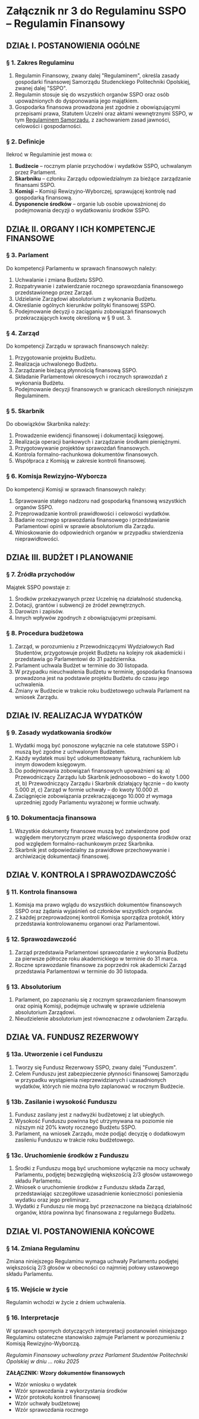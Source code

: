﻿# Załącznik nr 3 do Regulaminu SSPO – Regulamin Finansowy

## DZIAŁ I. POSTANOWIENIA OGÓLNE

### § 1. Zakres Regulaminu
1. Regulamin Finansowy, zwany dalej "Regulaminem", określa zasady gospodarki finansowej Samorządu Studenckiego Politechniki Opolskiej, zwanej dalej "SSPO".
2. Regulamin stosuje się do wszystkich organów SSPO oraz osób upoważnionych do dysponowania jego majątkiem.
3. Gospodarka finansowa prowadzona jest zgodnie z obowiązującymi przepisami prawa, Statutem Uczelni oraz aktami wewnętrznymi SSPO, w tym [Regulaminem Samorządu](./01-regulamin-sspo.md), z zachowaniem zasad jawności, celowości i gospodarności.

### § 2. Definicje
Ilekroć w Regulaminie jest mowa o:
1. **Budżecie** – rocznym planie przychodów i wydatków SSPO, uchwalanym przez Parlament.
2. **Skarbniku** – członku Zarządu odpowiedzialnym za bieżące zarządzanie finansami SSPO.
3. **Komisji** – Komisji Rewizyjno-Wyborczej, sprawującej kontrolę nad gospodarką finansową.
4. **Dysponencie środków** – organie lub osobie upoważnionej do podejmowania decyzji o wydatkowaniu środków SSPO.

## DZIAŁ II. ORGANY I ICH KOMPETENCJE FINANSOWE

### § 3. Parlament
Do kompetencji Parlamentu w sprawach finansowych należy:
1. Uchwalanie i zmiana Budżetu SSPO.
2. Rozpatrywanie i zatwierdzanie rocznego sprawozdania finansowego przedstawionego przez Zarząd.
3. Udzielanie Zarządowi absolutorium z wykonania Budżetu.
4. Określanie ogólnych kierunków polityki finansowej SSPO.
5. Podejmowanie decyzji o zaciąganiu zobowiązań finansowych przekraczających kwotę określoną w § 9 ust. 3.

### § 4. Zarząd
Do kompetencji Zarządu w sprawach finansowych należy:
1. Przygotowanie projektu Budżetu.
2. Realizacja uchwalonego Budżetu.
3. Zarządzanie bieżącą płynnością finansową SSPO.
4. Składanie Parlamentowi okresowych i rocznych sprawozdań z wykonania Budżetu.
5. Podejmowanie decyzji finansowych w granicach określonych niniejszym Regulaminem.

### § 5. Skarbnik
Do obowiązków Skarbnika należy:
1. Prowadzenie ewidencji finansowej i dokumentacji księgowej.
2. Realizacja operacji bankowych i zarządzanie środkami pieniężnymi.
3. Przygotowywanie projektów sprawozdań finansowych.
4. Kontrola formalno-rachunkowa dokumentów finansowych.
5. Współpraca z Komisją w zakresie kontroli finansowej.

### § 6. Komisja Rewizyjno-Wyborcza
Do kompetencji Komisji w sprawach finansowych należy:
1. Sprawowanie stałego nadzoru nad gospodarką finansową wszystkich organów SSPO.
2. Przeprowadzanie kontroli prawidłowości i celowości wydatków.
3. Badanie rocznego sprawozdania finansowego i przedstawianie Parlamentowi opinii w sprawie absolutorium dla Zarządu.
4. Wnioskowanie do odpowiednich organów w przypadku stwierdzenia nieprawidłowości.

## DZIAŁ III. BUDŻET I PLANOWANIE

### § 7. Źródła przychodów
Majątek SSPO powstaje z:
1. Środków przekazywanych przez Uczelnię na działalność studencką.
2. Dotacji, grantów i subwencji ze źródeł zewnętrznych.
3. Darowizn i zapisów.
4. Innych wpływów zgodnych z obowiązującymi przepisami.

### § 8. Procedura budżetowa
1. Zarząd, w porozumieniu z Przewodniczącymi Wydziałowych Rad Studentów, przygotowuje projekt Budżetu na kolejny rok akademicki i przedstawia go Parlamentowi do 31 października.
2. Parlament uchwala Budżet w terminie do 30 listopada.
3. W przypadku nieuchwalenia Budżetu w terminie, gospodarka finansowa prowadzona jest na podstawie projektu Budżetu do czasu jego uchwalenia.
4. Zmiany w Budżecie w trakcie roku budżetowego uchwala Parlament na wniosek Zarządu.

## DZIAŁ IV. REALIZACJA WYDATKÓW

### § 9. Zasady wydatkowania środków
1. Wydatki mogą być ponoszone wyłącznie na cele statutowe SSPO i muszą być zgodne z uchwalonym Budżetem.
2. Każdy wydatek musi być udokumentowany fakturą, rachunkiem lub innym dowodem księgowym.
3. Do podejmowania zobowiązań finansowych upoważnieni są:
   a) Przewodniczący Zarządu lub Skarbnik jednoosobowo – do kwoty 1.000 zł,
   b) Przewodniczący Zarządu i Skarbnik działający łącznie – do kwoty 5.000 zł,
   c) Zarząd w formie uchwały – do kwoty 10.000 zł.
4. Zaciągnięcie zobowiązania przekraczającego 10.000 zł wymaga uprzedniej zgody Parlamentu wyrażonej w formie uchwały.

### § 10. Dokumentacja finansowa
1. Wszystkie dokumenty finansowe muszą być zatwierdzone pod względem merytorycznym przez właściwego dysponenta środków oraz pod względem formalno-rachunkowym przez Skarbnika.
2. Skarbnik jest odpowiedzialny za prawidłowe przechowywanie i archiwizację dokumentacji finansowej.

## DZIAŁ V. KONTROLA I SPRAWOZDAWCZOŚĆ

### § 11. Kontrola finansowa
1. Komisja ma prawo wglądu do wszystkich dokumentów finansowych SSPO oraz żądania wyjaśnień od członków wszystkich organów.
2. Z każdej przeprowadzonej kontroli Komisja sporządza protokół, który przedstawia kontrolowanemu organowi oraz Parlamentowi.

### § 12. Sprawozdawczość
1. Zarząd przedstawia Parlamentowi sprawozdanie z wykonania Budżetu za pierwsze półrocze roku akademickiego w terminie do 31 marca.
2. Roczne sprawozdanie finansowe za poprzedni rok akademicki Zarząd przedstawia Parlamentowi w terminie do 30 listopada.

### § 13. Absolutorium
1. Parlament, po zapoznaniu się z rocznym sprawozdaniem finansowym oraz opinią Komisji, podejmuje uchwałę w sprawie udzielenia absolutorium Zarządowi.
2. Nieudzielenie absolutorium jest równoznaczne z odwołaniem Zarządu.

## DZIAŁ VA. FUNDUSZ REZERWOWY

### § 13a. Utworzenie i cel Funduszu
1. Tworzy się Fundusz Rezerwowy SSPO, zwany dalej "Funduszem".
2. Celem Funduszu jest zabezpieczenie płynności finansowej Samorządu w przypadku wystąpienia nieprzewidzianych i uzasadnionych wydatków, których nie można było zaplanować w rocznym Budżecie.

### § 13b. Zasilanie i wysokość Funduszu
1. Fundusz zasilany jest z nadwyżki budżetowej z lat ubiegłych.
2. Wysokość Funduszu powinna być utrzymywana na poziomie nie niższym niż 20% kwoty rocznego Budżetu SSPO.
3. Parlament, na wniosek Zarządu, może podjąć decyzję o dodatkowym zasileniu Funduszu w trakcie roku budżetowego.

### § 13c. Uruchomienie środków z Funduszu
1. Środki z Funduszu mogą być uruchomione wyłącznie na mocy uchwały Parlamentu, podjętej bezwzględną większością 2/3 głosów ustawowego składu Parlamentu.
2. Wniosek o uruchomienie środków z Funduszu składa Zarząd, przedstawiając szczegółowe uzasadnienie konieczności poniesienia wydatku oraz jego preliminarz.
3. Wydatki z Funduszu nie mogą być przeznaczone na bieżącą działalność organów, która powinna być finansowana z regularnego Budżetu.

## DZIAŁ VI. POSTANOWIENIA KOŃCOWE

### § 14. Zmiana Regulaminu
Zmiana niniejszego Regulaminu wymaga uchwały Parlamentu podjętej większością 2/3 głosów w obecności co najmniej połowy ustawowego składu Parlamentu.

### § 15. Wejście w życie
Regulamin wchodzi w życie z dniem uchwalenia.

### § 16. Interpretacje
W sprawach spornych dotyczących interpretacji postanowień niniejszego Regulaminu ostateczne stanowisko zajmuje Parlament w porozumieniu z Komisją Rewizyjno-Wyborczą.


*Regulamin Finansowy uchwalony przez Parlament Studentów Politechniki Opolskiej w dniu ... roku 2025*

**ZAŁĄCZNIK: Wzory dokumentów finansowych**
- Wzór wniosku o wydatek
- Wzór sprawozdania z wykorzystania środków
- Wzór protokołu kontroli finansowej
- Wzór uchwały budżetowej
- Wzór sprawozdania rocznego


